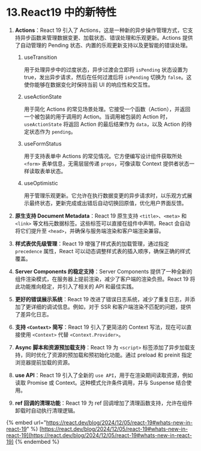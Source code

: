 # 13.React19 中的新特性

1.  **Actions**：React 19 引入了 Actions，这是一种新的异步操作管理方式，它支持异步函数来管理数据变更、加载状态、错误处理和乐观更新。Actions 提供了自动管理的 Pending 状态、内置的乐观更新支持以及更智能的错误处理。

    1.  useTransition

        用于处理异步中的过度状态，异步过渡会立即将 `isPending` 状态设置为 true，发出异步请求，然后在任何过渡后将 `isPending` 切换为 `false`。这使你能够在数据变化时保持当前 UI 的响应性和交互性。
    2.  useActionState

        用于简化 Actions 的常见场景处理。它接受一个函数（Action），并返回一个被包装的用于调用的 Action。当调用被包装的 Action 时，`useActionState` 将返回 Action 的最后结果作为 `data`，以及 Action 的待定状态作为 `pending`。
    3.  useFormStatus

        用于支持表单中 Actions 的常见情况。它方便编写设计组件获取所处 `<form>` 表单信息，无需层层传递 `props`，可像读取 Context 提供者状态一样读取表单状态。
    4.  useOptimistic

        用于管理乐观更新。它允许在执行数据变更的异步请求时，以乐观方式展示最终状态，更新完成或出错后自动切换回原值，优化用户界面反馈。


2. **原生支持 Document Metadata**：React 19 原生支持 `<title>`、`<meta>` 和 `<link>` 等文档元数据标签。这些标签可以直接在组件中声明，React 会自动将它们提升至 `<head>`，并确保与服务端渲染和客户端渲染兼容。



3. **样式表优先级管理**：React 19 增强了样式表的加载管理，通过指定 `precedence` 属性，React 可以动态调整样式表的插入顺序，确保正确的样式覆盖。



4. **Server Components 的稳定支持**：Server Components 提供了一种全新的组件渲染模式，在服务器上提前渲染，减少了客户端的渲染负担。React 19 将此功能推向稳定，并引入了相关的 API 和最佳实践。



5. **更好的错误展示系统**：React 19 改进了错误日志系统，减少了重复日志，并添加了更详细的调试信息。例如，对于 SSR 和客户端渲染不匹配的问题，提供了差异化日志。



6. **支持 `<Context>` 简写**：React 19 引入了更简洁的 Context 写法，现在可以直接使用 `<Context>` 代替 `<Context.Provider>`。



7. **Async 脚本和资源预加载支持**：React 19 为 `<script>` 标签添加了异步加载支持，同时优化了资源的预加载和预初始化功能。通过 preload 和 preinit 指定浏览器提前加载的资源。



8. **use API**：React 19 引入了全新的 `use API`，用于在渲染期间读取资源，例如读取 Promise 或 Context。这种模式允许条件调用，并与 Suspense 结合使用。



9. **ref 回调的清理功能**：React 19 为 ref 回调增加了清理函数支持，允许在组件卸载时自动执行清理逻辑。



{% embed url="https://react.dev/blog/2024/12/05/react-19#whats-new-in-react-19" %}
[https://react.dev/blog/2024/12/05/react-19#whats-new-in-react-19](https://react.dev/blog/2024/12/05/react-19#whats-new-in-react-19)
{% endembed %}

